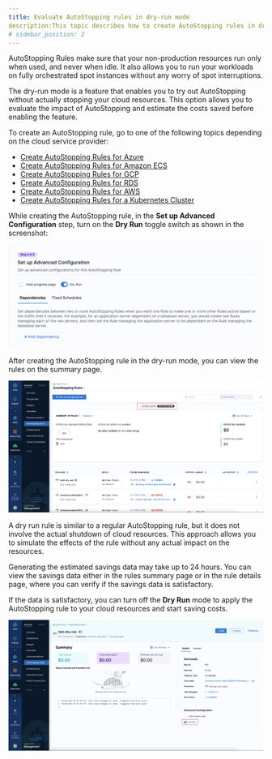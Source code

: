 ```yaml
---
title: Evaluate AutoStopping rules in dry-run mode
description:This topic describes how to create AutoStopping rules in dry-run mode.
# sidebar_position: 2
---
```


AutoStopping Rules make sure that your non-production resources run only when used, and never when idle. It also allows you to run your workloads on fully orchestrated spot instances without any worry of spot interruptions.

The dry-run mode is a feature that enables you to try out AutoStopping without actually stopping your cloud resources. This option allows you to evaluate the impact of AutoStopping and estimate the costs saved before enabling the feature.

To create an AutoStopping rule, go to one of the following topics depending on the cloud service provider:
* [Create AutoStopping Rules for Azure](/docs/cloud-cost-management/2-use-cloud-cost-management/1-optimize-cloud-costs-with-intelligent-cloud-auto-stopping-rules/3-create-auto-stopping-rules/create-auto-stopping-rules-for-azure.md)
* [Create AutoStopping Rules for Amazon ECS](/docs/cloud-cost-management/2-use-cloud-cost-management/1-optimize-cloud-costs-with-intelligent-cloud-auto-stopping-rules/3-create-auto-stopping-rules/create-auto-stopping-rules-for-ecs.md)
* [Create AutoStopping Rules for GCP](/docs/cloud-cost-management/2-use-cloud-cost-management/1-optimize-cloud-costs-with-intelligent-cloud-auto-stopping-rules/3-create-auto-stopping-rules/create-auto-stopping-rules-for-gcp.md)
* [Create AutoStopping Rules for RDS](/docs/cloud-cost-management/2-use-cloud-cost-management/1-optimize-cloud-costs-with-intelligent-cloud-auto-stopping-rules/3-create-auto-stopping-rules/create-auto-stopping-rules-for-rds.md)
* [Create AutoStopping Rules for AWS](/docs/cloud-cost-management/2-use-cloud-cost-management/1-optimize-cloud-costs-with-intelligent-cloud-auto-stopping-rules/3-create-auto-stopping-rules/create-autostopping-rules-aws.md)
* [Create AutoStopping Rules for a Kubernetes Cluster](/docs/cloud-cost-management/2-use-cloud-cost-management/1-optimize-cloud-costs-with-intelligent-cloud-auto-stopping-rules/3-create-auto-stopping-rules/create-autostopping-rules-for-kubernetes.md)


While creating the AutoStopping rule, in the **Set up Advanced Configuration** step, turn on the **Dry Run** toggle switch as shown in the screenshot: 

![](./static/autostopping-enable-dry-run-mode.png)

After creating the AutoStopping rule in the dry-run mode, you can view the rules on the summary page.

![](./static/dry-run-rules-summary-page.png)



A dry run rule is similar to a regular AutoStopping rule, but it does not involve the actual shutdown of cloud resources. This approach allows you to simulate the effects of the rule without any actual impact on the resources.

Generating the estimated savings data may take up to 24 hours. You can view the savings data either in the rules summary page or in the rule details page, where you can verify if the savings data is satisfactory.

If the data is satisfactory, you can turn off the **Dry Run** mode to apply the AutoStopping rule to your cloud resources and start saving costs.

![](./static/summary-page-dry-run.png)

